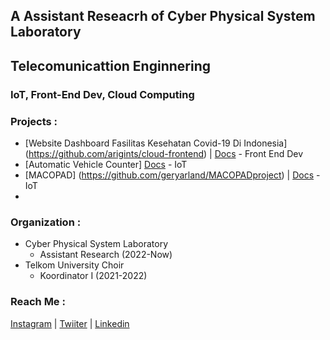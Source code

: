 ## A Assistant Reseacrh of Cyber Physical System Laboratory

## Telecomunicattion Enginnering

### IoT, Front-End Dev, Cloud Computing

### Projects :   
- [Website Dashboard Fasilitas Kesehatan Covid-19 Di Indonesia] (https://github.com/arigints/cloud-frontend)  | [Docs](https://docs.google.com/document/d/1jSxcbHW40bEd0hXLI0wsQhMrYz6i-j915QbWkpoB8P4/edit?usp=sharing) - Front End Dev
- [Automatic Vehicle Counter] [Docs](https://docs.google.com/document/d/1PFaTh0WCWEwgI3Hyp8u6y6q-lyqvY1y8pPMbFfLnwPg/edit?usp=sharing) - IoT
- [MACOPAD] (https://github.com/geryarland/MACOPADproject) | [Docs](https://docs.google.com/document/d/15vHGVOSzoIKqZZN_lUywvlQaZ5v1W6EGNh2O5JTj0BI/edit?usp=sharing) - IoT
- 
### Organization :
- Cyber Physical System Laboratory
  - Assistant Research (2022-Now)
- Telkom University Choir
  - Koordinator I (2021-2022)
  
### Reach Me :
[Instagram](https://www.instagram.com/geryarland/) | [Twiiter](https://twitter.com/VincentiusGeryA) | [Linkedin](https://www.linkedin.com/in/gery-arland-83282b118/)
